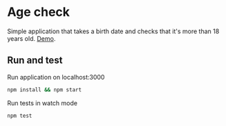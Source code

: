 # Age check

Simple application that takes a birth date and checks that it's more than 18 years old. [Demo](https://karmats.github.io/age-check/).

## Run and test

Run application on localhost:3000

```bash
npm install && npm start
```

Run tests in watch mode

```bash
npm test
```
